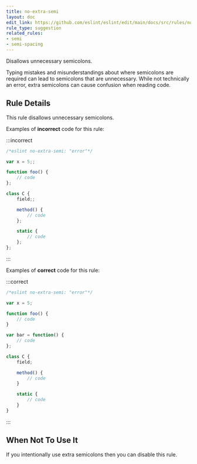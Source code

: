 ```yaml
---
title: no-extra-semi
layout: doc
edit_link: https://github.com/eslint/eslint/edit/main/docs/src/rules/no-extra-semi.md
rule_type: suggestion
related_rules:
- semi
- semi-spacing
---
```


<!--RECOMMENDED-->

<!--FIXABLE-->

Disallows unnecessary semicolons.

Typing mistakes and misunderstandings about where semicolons are required can lead to semicolons that are unnecessary. While not technically an error, extra semicolons can cause confusion when reading code.

## Rule Details

This rule disallows unnecessary semicolons.

Examples of **incorrect** code for this rule:

:::incorrect

```js
/*eslint no-extra-semi: "error"*/

var x = 5;;

function foo() {
    // code
};

class C {
    field;;

    method() {
        // code
    };

    static {
        // code
    };
};
```

:::

Examples of **correct** code for this rule:

:::correct

```js
/*eslint no-extra-semi: "error"*/

var x = 5;

function foo() {
    // code
}

var bar = function() {
    // code
};

class C {
    field;

    method() {
        // code
    }

    static {
        // code
    }
}
```

:::

## When Not To Use It

If you intentionally use extra semicolons then you can disable this rule.
